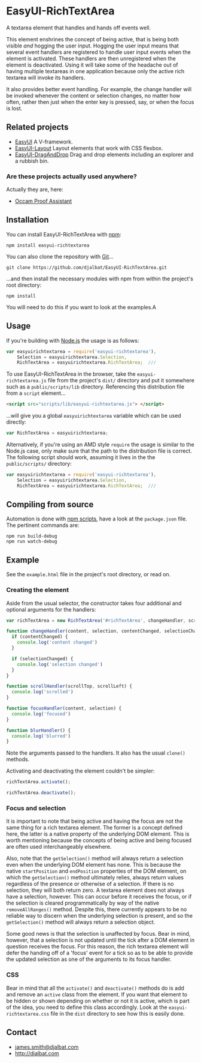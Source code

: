 # EasyUI-RichTextArea

A textarea element that handles and hands off events well.

This element enshrines the concept of being active, that is being both visible *and* hogging the user input. Hogging the user input means that several event handlers are registered to handle user input events when the element is activated. These handlers are then unregistered when the element is deactivated. Using it will take some of the headache out of having multiple textareas in one application because only the active rich textarea will invoke its handlers.

It also provides better event handling. For example, the change handler will be invoked whenever the content or selection changes, no matter how often, rather then just when the enter key is pressed, say, or when the focus is lost.

## Related projects

- [EasyUI](https://github.com/djalbat/EasyUI) A V-framework.
- [EasyUI-Layout](https://github.com/djalbat/EasyUI-Layout) Layout elements that work with CSS flexbox.
- [EasyUI-DragAndDrop](https://github.com/djalbat/EasyUI-DragAndDrop) Drag and drop elements including an explorer and a rubbish bin.

### Are these projects actually used anywhere?

Actually they are, here:

- [Occam Proof Assistant](http://djalbat.com/occam)

## Installation

You can install EasyUI-RichTextArea with [npm](https://www.npmjs.com/):

    npm install easyui-richtextarea

You can also clone the repository with [Git](https://git-scm.com/)...

    git clone https://github.com/djalbat/EasyUI-RichTextArea.git

...and then install the necessary modules with npm from within the project's root directory:

    npm install

You will need to do this if you want to look at the examples.A

## Usage

If you're building with [Node.js](http://nodejs.org) the usage is as follows:

```js
var easyuirichtextarea = require('easyui-richtextarea'),
    Selection = easyuirichtextarea.Selection,
    RichTextArea = easyuirichtextarea.RichTextArea;  ///
```

To use EasyUI-RichTextArea in the browser, take the `easyui-richtextarea.js` file from the project's `dist/` directory and put it somewhere such as a `public/scripts/lib` directory. Referencing this distribution file from a `script` element...

```html
<script src="scripts/lib/easyui-richtextarea.js"> </script>
```

...will give you a global `easyuirichtextarea` variable which can be used directly:

```js
var RichTextArea = easyuirichtextarea;
```

Alternatively, if you're using an AMD style `require` the usage is similar to the Node.js case, only make sure that the path to the distribution file is correct. The following script should work, assuming it lives in the the `public/scripts/` directory:

```js
var easyuirichtextarea = require('easyui-richtextarea'),
    Selection = easyuirichtextarea.Selection,
    RichTextArea = easyuirichtextarea.RichTextArea;  ///
```

## Compiling from source

Automation is done with [npm scripts](https://docs.npmjs.com/misc/scripts), have a look at the `package.json` file. The pertinent commands are:

    npm run build-debug
    npm run watch-debug

## Example

See the `example.html` file in the project's root directory, or read on.

### Creating the element

Aside from the usual selector, the constructor takes four additional and optional arguments for the handlers:

```js
var richTextArea = new RichTextArea('#richTextArea', changeHandler, scrollHandler, focusHandler, blurHandler);

function changeHandler(content, selection, contentChanged, selectionChanged) {
  if (contentChanged) {
    console.log('content changed')
  }

  if (selectionChanged) {
    console.log('selection changed')
  }
}

function scrollHandler(scrollTop, scrollLeft) {
  console.log('scrolled')
}

function focusHandler(content, selection) {
  console.log('focused')
}

function blurHandler() {
  console.log('blurred')
}
```

Note the arguments passed to the handlers. It also has the usual `clone()` methods.

Activating and deactivating the element couldn't be simpler:

```js
richTextArea.activate();

richTextArea.deactivate();
```

### Focus and selection

It is important to note that being active and having the focus are not the same thing for a rich textarea element. The former is a concept defined here, the latter is a native property of the underlying DOM element. This is worth mentioning because the concepts of being active and being focused are often used interchangeably elsewhere.

Also, note that the `getSelection()` method will always return a selection even when the underlying DOM element has none. This is because the native `startPosition` and `endPosition` properties of the DOM element, on which the `getSelection()` method ultimately relies, always return values regardless of the presence or otherwise of a selection. If there is no selection, they will both return zero. A textarea element does not always have a selection, however. This can occur before it receives the focus, or if the selection is cleared programmatically by way of the native `removeAllRanges()` method. Despite this, there currently appears to be no reliable way to discern when the underlying selection is present, and so the `getSelection()` method will always return a selection object.

Some good news is that the selection is unaffected by focus. Bear in mind, however, that a selection is not updated until the tick after a DOM element in question receives the focus. For this reason, the rich textarea element will defer the handing off of a 'focus' event for a tick so as to be able to provide the updated selection as one of the arguments to its focus handler.

### CSS

Bear in mind that all the `activate()` and `deactivate()` methods do is add and remove an `active` class from the element. If you want that element to be hidden or shown depending on whether or not it is active, which is part of the idea, you need to define this class accordingly. Look at the `easyui-richtextarea.css` file in the `dist` directory to see how this is easily done.

## Contact

- james.smith@djalbat.com
- http://djalbat.com
